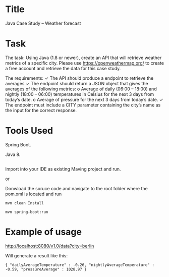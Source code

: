 # Title
Java Case Study – Weather forecast 

# Task

The task:  Using Java (1.8 or newer), create an API that will retrieve weather metrics of a specific city. Please use ​https://openweathermap.org/​ to create a free account and retrieve the data for this case study.  
 
The requirements:  ✓ The API should produce a endpoint to retrieve the averages 
 ✓ The endpoint should return a JSON object that gives the averages of the following metrics: 
     o Average of daily (06:00 – 18:00) and nightly (18:00 – 06:00) temperatures in Celsius for the next 3 days from today’s date.
	 o Average of pressure for the next 3 days from today’s date. 
 ✓ The endpoint must include a CITY parameter containing the city’s name as the input for the correct response.  
 
# Tools Used

Spring Boot.

Java 8.

## 

Import into your IDE as existing Maving project and run.

or

Donwload the soruce code and navigate to the root folder where the pom.xml is located and run 

`mvn clean Install`

`mvn spring-boot:run`


# Example of usage 

[http://localhost:8080/v1.0/data?city=berlin](http://localhost:8080/v1.0/data?city=berlin)

Will generate a result like this: 

`{
  "dailyAverageTemperature" : -0.26,
  "nightlyAverageTemperature" : -0.59,
  "pressureAverage" : 1028.97
}`
